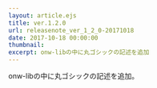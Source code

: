 ```yaml
---
layout: article.ejs
title: ver.1.2.0
url: releasenote_ver_1_2_0-20171018
date: 2017-10-18 00:00:00
thumbnail: 
excerpt: onw-libの中に丸ゴシックの記述を追加
---
```


onw-libの中に丸ゴシックの記述を追加。
